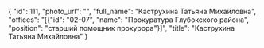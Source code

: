 {
    "id": 111,
    "photo_url": "",
    "full_name": "Каструхина Татьяна Михайловна",
    "offices": "[{\"id\": \"02-07\", \"name\": \"Прокуратура Глубокского района\", \"position\": \"старший помощник прокурора\"}]",
    "title": "Каструхина Татьяна Михайловна"
}